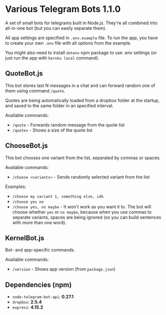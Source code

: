 # Various Telegram Bots 1.1.0

A set of small bots for telegrams built in Node.js.
They're all combined into all-in-one bot (but you can easily separate them).

All app settings are specified in `.env.example` file.
To run the app, you have to create your own `.env` file with all options from the example.

You might also need to install `dotenv` npm package to use .env settings (or just run the app with `heroku local` command).

## QuoteBot.js

This bot stores last N messages in a chat and can forward random one of them using command `/quote`.

Quotes are being automatically loaded from a dropbox folder at the startup, and saved to the same folder in an specified interval.

Available commands:
- `/quote` - Forwards random message from the quote list
- `/quotes` - Shows a size of the quote list

## ChooseBot.js

This bot chooses one variant from the list, separated by commas or spaces.

Available commands:
- `/choose <variants>` - Sends randomly selected variant from the list

Examples:
- `/choose my variant 1, something else, idk`
- `/choose yes no`
- `/choose yes, no maybe` - It won't work as you want it to. The bot will choose whether `yes` or `no maybe`, because when you use commas to separate variants, spaces are being ignored (so you can build sentences with more than one word).

## KernelBot.js

Bot- and app-specific commands.

Available commands:
- `/version` - Shows app version (from `package.json`)


## Dependencies (npm)
- `node-telegram-bot-api`: **0.27.1**
- `dropbox`: **2.5.4**
- `express`: **4.15.2**